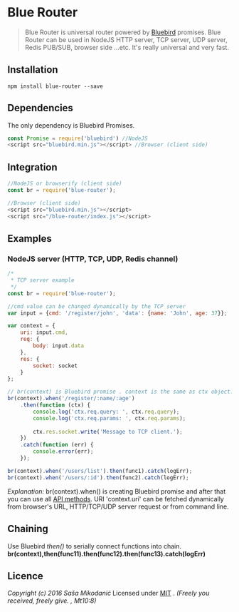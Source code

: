# Blue Router
> Blue Router is universal router powered by [Bluebird](http://bluebirdjs.com/docs/getting-started.html) promises.
Blue Router can be used in NodeJS HTTP server, TCP server, UDP server, Redis PUB/SUB, browser side ...etc.
It's really universal and very fast.


## Installation
`npm install blue-router --save`


## Dependencies
The only dependency is Bluebird Promises.
```javascript
const Promise = require('bluebird') //NodeJS
<script src="bluebird.min.js"></script> //Browser (client side)
```


## Integration
```javascript
//NodeJS or browserify (client side)
const br = require('blue-router');

//Browser (client side)
<script src="bluebird.min.js"></script>
<script src="/blue-router/index.js"></script>
```


## Examples

### NodeJS server (HTTP, TCP, UDP, Redis channel)

```javascript
/*
 * TCP server example
 */
const br = require('blue-router');

//cmd value can be changed dynamically by the TCP server
var input = {cmd: '/register/john', 'data': {name: 'John', age: 37}};

var context = {
    uri: input.cmd,
    req: {
        body: input.data
    },
    res: {
        socket: socket
    }
};

// br(context) is Bluebird promise . context is the same as ctx object.
br(context).when('/register/:name/:age')
    .then(function (ctx) {
        console.log('ctx.req.query: ', ctx.req.query);
        console.log('ctx.req.params: ', ctx.req.params);
        
        ctx.res.socket.write('Message to TCP client.');
    })
    .catch(function (err) {
        console.error(err);
    });

br(context).when('/users/list').then(func1).catch(logErr);
br(context).when('/users/:id').then(func2).catch(logErr);
```
*Explanation:*
br(context).when() is creating Bluebird promise and after that you can use all [API methods](http://bluebirdjs.com/docs/api-reference.html).
URI 'context.uri' can be fetched dynamically from browser's URL, HTTP/TCP/UDP server request or from command line.


## Chaining
Use Bluebird *then()* to serially connect functions into chain.
**br(context),then(func11).then(func12).then(func13).catch(logErr)**


## Licence
*Copyright (c) 2016 Saša Mikodanić*
Licensed under [MIT](https://github.com/smikodanic/angular-form-validator/blob/master/LICENSE) .
*(Freely you received, freely give. , Mt10:8)*
